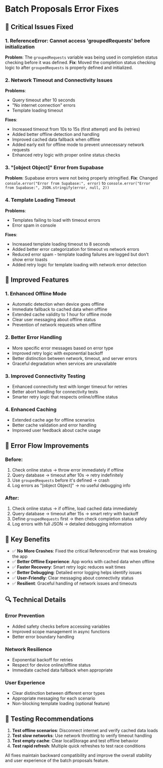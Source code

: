 # Batch Proposals Error Fixes

## 🔧 Critical Issues Fixed

### 1. **ReferenceError: Cannot access 'groupedRequests' before initialization**
**Problem**: The `groupedRequests` variable was being used in completion status checking before it was defined.
**Fix**: Moved the completion status checking logic to after `groupedRequests` is properly defined and initialized.

### 2. **Network Timeout and Connectivity Issues**
**Problems**: 
- Query timeout after 10 seconds
- "No internet connection" errors
- Template loading timeout

**Fixes**:
- Increased timeout from 10s to 15s (first attempt) and 8s (retries)
- Added better offline detection and handling
- Improved cached data fallback when offline
- Added early exit for offline mode to prevent unnecessary network requests
- Enhanced retry logic with proper online status checks

### 3. **"[object Object]" Error from Supabase**
**Problem**: Supabase errors were not being properly stringified.
**Fix**: Changed `console.error("Error from Supabase:", error)` to `console.error("Error from Supabase:", JSON.stringify(error, null, 2))`

### 4. **Template Loading Timeout**
**Problems**: 
- Templates failing to load with timeout errors
- Error spam in console

**Fixes**:
- Increased template loading timeout to 8 seconds
- Added better error categorization for timeout vs network errors
- Reduced error spam - template loading failures are logged but don't show error toasts
- Added retry logic for template loading with network error detection

## 🚀 Improved Features

### 1. **Enhanced Offline Mode**
- Automatic detection when device goes offline
- Immediate fallback to cached data when offline
- Extended cache validity to 1 hour for offline mode
- Clear user messaging about offline status
- Prevention of network requests when offline

### 2. **Better Error Handling**
- More specific error messages based on error type
- Improved retry logic with exponential backoff
- Better distinction between network, timeout, and server errors
- Graceful degradation when services are unavailable

### 3. **Improved Connectivity Testing**
- Enhanced connectivity test with longer timeout for retries
- Better abort handling for connectivity tests
- Smarter retry logic that respects online/offline status

### 4. **Enhanced Caching**
- Extended cache age for offline scenarios
- Better cache validation and error handling
- Improved user feedback about cache usage

## 🔄 Error Flow Improvements

### Before:
1. Check online status → throw error immediately if offline
2. Query database → timeout after 10s → retry indefinitely
3. Use `groupedRequests` before it's defined → crash
4. Log errors as "[object Object]" → no useful debugging info

### After:
1. Check online status → if offline, load cached data immediately
2. Query database → timeout after 15s → smart retry with backoff
3. Define `groupedRequests` first → then check completion status safely
4. Log errors with full JSON → detailed debugging information

## 🎯 Key Benefits

- ✅ **No More Crashes**: Fixed the critical ReferenceError that was breaking the app
- ✅ **Better Offline Experience**: App works with cached data when offline
- ✅ **Faster Recovery**: Smart retry logic reduces wait times
- ✅ **Better Debugging**: Detailed error logging helps identify issues
- ✅ **User-Friendly**: Clear messaging about connectivity status
- ✅ **Resilient**: Graceful handling of network issues and timeouts

## 🔍 Technical Details

### Error Prevention
- Added safety checks before accessing variables
- Improved scope management in async functions
- Better error boundary handling

### Network Resilience
- Exponential backoff for retries
- Respect for device online/offline status
- Immediate cached data fallback when appropriate

### User Experience
- Clear distinction between different error types
- Appropriate messaging for each scenario
- Non-blocking template loading (optional feature)

## 🧪 Testing Recommendations

1. **Test offline scenarios**: Disconnect internet and verify cached data loads
2. **Test slow networks**: Use network throttling to verify timeout handling
3. **Test empty cache**: Clear localStorage and test offline behavior
4. **Test rapid refresh**: Multiple quick refreshes to test race conditions

All fixes maintain backward compatibility and improve the overall stability and user experience of the batch proposals feature.
